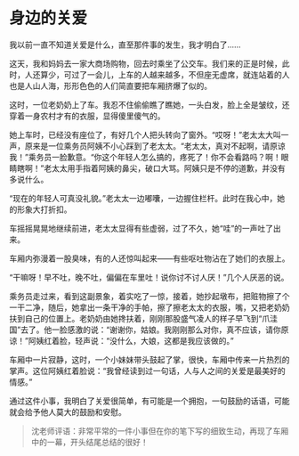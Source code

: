 # 身边的关爱 #

我以前一直不知道关爱是什么，直至那件事的发生，我才明白了……
   
这天，我和妈妈去一家大商场购物，回去时乘坐了公交车。我们来的正是时候，此时，人还算少，可过了一会儿，上车的人越来越多，不但座无虚席，就连站着的人也是人山人海，形形色色的人们简直要把车厢挤爆了似的。
   
这时，一位老奶奶上了车。我忍不住偷偷瞧了瞧她，一头白发，脸上全是皱纹，还穿着一身农村才有的衣服，显得傻里傻气的。
   
她上车时，已经没有座位了，有好几个人把头转向了窗外。“哎呀！”老太太大叫一声，原来是一位乘务员阿姨不小心踩到了老太太。“老太太，真对不起啊，请原谅我！”乘务员一脸歉意。“你这个年轻人怎么搞的，疼死了！你不会看路吗？啊！眼睛瞎啊！”老太太用手指着阿姨的鼻尖，破口大骂。阿姨只是不停的道歉，并没有多说什么。
   
“现在的年轻人可真没礼貌。”老太太一边嘟囔，一边握住栏杆。此时在我心中，她的形象大打折扣。
   
车摇摇晃晃地继续前进，老太太显得有些虚弱，过了不久，她“哇”的一声吐了出来。
   
车厢内弥漫着一股臭味，有的人还惊叫起来——有些呕吐物沾在了她们的衣服上。
   
“干嘛呀！早不吐，晚不吐，偏偏在车里吐！说你讨不讨人厌！”几个人厌恶的说。

乘务员走过来，看到这副景象，着实吃了一惊，接着，她抄起墩布，把赃物擦了个一干二净，随后，她拿出一条干净的手帕，擦了擦老太太的衣服，嘴，又把老奶奶扶到自己的位置上。老奶奶由她搀扶着，刚刚那股盛气凌人的样子早飞到“爪洼国”去了。他一脸感激的说：“谢谢你，姑娘。我刚刚那么对你，真不应该，请你原谅！”阿姨红着脸，轻声说：“没什么，大娘，这都是我应该做的。”

车厢中一片寂静，这时，一个小妹妹带头鼓起了掌，很快，车厢中传来一片热烈的掌声。这位阿姨红着脸说：“我曾经读到过一句话，人与人之间的关爱是最美好的情感。”
 
通过这件小事，我明白了关爱很简单，有可能是一个拥抱，一句鼓励的话语，可能就会给予他人莫大的鼓励和安慰。

> 沈老师评语：非常平常的一件小事但在你的笔下写的细致生动，再现了车厢中的一幕，开头结尾总结的很好！
            